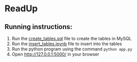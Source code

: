 # ReadUp

## Running instructions:

1. Run the [create_tables.sql](./mysql_tables/create_tables.sql) file to create the tables in MySQL
2. Run the [insert_tables.ipynb](./mysql_tables/insert_tables.ipynb) file to insert into the tables
4. Run the python program using the command
   ``` python app.py ```
5. Open http://127.0.0.1:5000/ in your browser
